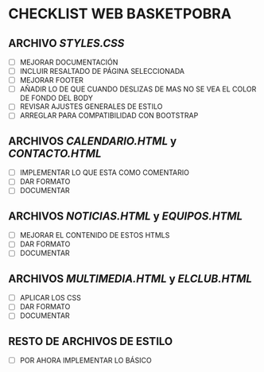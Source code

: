# CHECKLIST WEB BASKETPOBRA

## ARCHIVO _STYLES.CSS_
* [ ] MEJORAR DOCUMENTACIÓN
* [ ] INCLUIR RESALTADO DE PÁGINA SELECCIONADA
* [ ] MEJORAR FOOTER
* [ ] AÑADIR LO DE QUE CUANDO DESLIZAS DE MAS NO SE VEA EL COLOR DE FONDO DEL BODY
* [ ] REVISAR AJUSTES GENERALES DE ESTILO
* [ ] ARREGLAR PARA COMPATIBILIDAD CON BOOTSTRAP

## ARCHIVOS _CALENDARIO.HTML_ y _CONTACTO.HTML_
* [ ] IMPLEMENTAR LO QUE ESTA COMO COMENTARIO
* [ ] DAR FORMATO
* [ ] DOCUMENTAR

## ARCHIVOS _NOTICIAS.HTML_ y _EQUIPOS.HTML_
* [ ] MEJORAR EL CONTENIDO DE ESTOS HTMLS
* [ ] DAR FORMATO
* [ ] DOCUMENTAR

## ARCHIVOS _MULTIMEDIA.HTML_ y _ELCLUB.HTML_
* [ ] APLICAR LOS CSS
* [ ] DAR FORMATO
* [ ] DOCUMENTAR

## RESTO DE ARCHIVOS DE ESTILO
* [ ] POR AHORA IMPLEMENTAR LO BÁSICO
